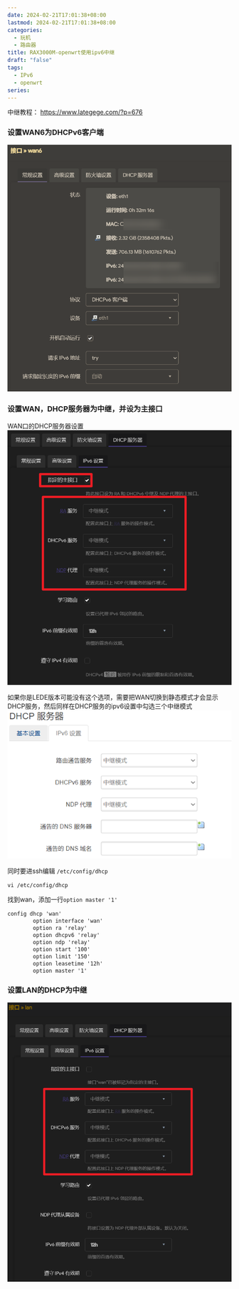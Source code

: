 ```yaml
---
date: 2024-02-21T17:01:38+08:00
lastmod: 2024-02-21T17:01:38+08:00
categories:
  - 玩机
  - 路由器
title: RAX3000M-openwrt使用ipv6中继
draft: "false"
tags:
  - IPv6
  - openwrt
series:
---
```

中继教程：
https://www.lategege.com/?p=676

### 设置WAN6为DHCPv6客户端
![](Pasted%20image%2020240221170451.png)

### 设置WAN，DHCP服务器为中继，并设为主接口


WAN口的DHCP服务器设置
![](Pasted%20image%2020240221170555.png)


如果你是LEDE版本可能没有这个选项，需要把WAN切换到静态模式才会显示DHCP服务，然后同样在DHCP服务的ipv6设置中勾选三个中继模式
![](Pasted%20image%2020240302171551.png)


同时要进ssh编辑 `/etc/config/dhcp`

```
vi /etc/config/dhcp
```

找到wan，添加一行`option master '1'`

```
config dhcp 'wan'
        option interface 'wan'
        option ra 'relay'
        option dhcpv6 'relay'
        option ndp 'relay'
        option start '100'
        option limit '150'
        option leasetime '12h'
        option master '1'
```




### 设置LAN的DHCP为中继

![](Pasted%20image%2020240221170639.png)


